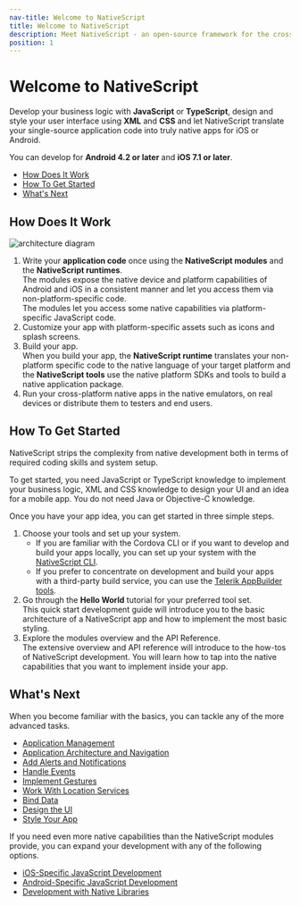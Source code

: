 ```yaml
---
nav-title: Welcome to NativeScript
title: Welcome to NativeScript
description: Meet NativeScript - an open-source framework for the cross-platform development of truly native apps.
position: 1
---
```


# Welcome to NativeScript

Develop your business logic with **JavaScript** or **TypeScript**, design and style your user interface using **XML** and **CSS** and let NativeScript translate your single-source application code into truly native apps for iOS or Android.

You can develop for **Android 4.2 or later** and **iOS 7.1 or later**.

* [How Does It Work](#how-does-it-work)
* [How To Get Started](#how-to-get-started)
* [What's Next](#whats-next)

## How Does It Work

![architecture diagram](img/architecture.png "architecture diagram")

1. Write your **application code** once using the **NativeScript modules** and the **NativeScript runtimes**.<br/>The modules expose the native device and platform capabilities of Android and iOS in a consistent manner and let you access them via non-platform-specific code.<br/>The modules let you access some native capabilities via platform-specific JavaScript code.
1. Customize your app with platform-specific assets such as icons and splash screens.
1. Build your app.<br/>When you build your app, the **NativeScript runtime** translates your non-platform specific code to the native language of your target platform and the **NativeScript tools** use the native platform SDKs and tools to build a native application package.
1. Run your cross-platform native apps in the native emulators, on real devices or distribute them to testers and end users.

## How To Get Started

NativeScript strips the complexity from native development both in terms of required coding skills and system setup. 

To get started, you need JavaScript or TypeScript knowledge to implement your business logic, XML and CSS knowledge to design your UI and an idea for a mobile app. You do not need Java or Objective-C knowledge.

Once you have your app idea, you can get started in three simple steps.

1. Choose your tools and set up your system.
	* If you are familiar with the Cordova CLI or if you want to develop and build your apps locally, you can set up your system with the [NativeScript CLI](https://github.com/NativeScript/nativescript-cli).
	* If you prefer to concentrate on development and build your apps with a third-party build service, you can use the [Telerik AppBuilder tools](http://www.telerik.com/appbuilder).
1. Go through the **Hello World** tutorial for your preferred tool set.<br/>This quick start development guide will introduce you to the basic architecture of a NativeScript app and how to implement the most basic styling.
1. Explore the modules overview and the API Reference.<br/>The extensive overview and API reference will introduce to the how-tos of NativeScript development. You will learn how to tap into the native capabilities that you want to implement inside your app.

## What's Next

When you become familiar with the basics, you can tackle any of the more advanced tasks.

* [Application Management](application-management.md)
* [Application Architecture and Navigation](navigation.md)
* [Add Alerts and Notifications](ui-dialogs.html)
* [Handle Events](events.md)
* [Implement Gestures](gestures.md)
* [Work With Location Services](location.md)
* [Bind Data](bindings.md)
* [Design the UI](ui-with-xml.md)
* [Style Your App](styling.md)

If you need even more native capabilities than the NativeScript modules provide, you can expand your development with any of the following options.

* [iOS-Specific JavaScript Development](runtimes/ios/README.md)
* [Android-Specific JavaScript Development](runtimes/android/README.md)
* [Development with Native Libraries](https://github.com/NativeScript/nativescript-cli)